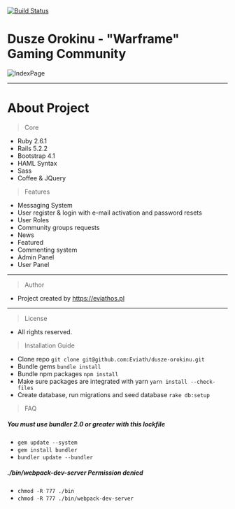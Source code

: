 [![Build Status](https://travis-ci.com/Eviath/dusze-orokinu.svg?token=zyxZxqWQUqpV3Z3nzsP8&branch=master)](https://travis-ci.com/Eviath/dusze-orokinu)

# Dusze Orokinu - "Warframe" Gaming Community



![IndexPage](https://i.imgur.com/gvUAZ9N.jpg)

---

# About Project

> Core
- Ruby 2.6.1
- Rails 5.2.2
- Bootstrap 4.1
- HAML Syntax
- Sass
- Coffee & JQuery

 
> Features
- Messaging System
- User register & login with e-mail activation and password resets
- User Roles
- Community groups requests
- News
- Featured
- Commenting system
- Admin Panel
- User Panel


---

> Author
- Project created by https://eviathos.pl

---

> License
- All rights reserved.

> Installation Guide

- Clone repo `git clone git@github.com:Eviath/dusze-orokinu.git`
- Bundle gems `bundle install`
- Bundle npm packages `npm install`
- Make sure packages are integrated with yarn `yarn install --check-files`
- Create database, run migrations and seed database `rake db:setup`

> FAQ

##### You must use bundler 2.0 or greater with this lockfile
- `gem update --system`
- `gem install bundler`
- `bundler update --bundler`


##### ./bin/webpack-dev-server Permission denied
- `chmod -R 777 ./bin`
- `chmod -R 777 ./bin/webpack-dev-server`
